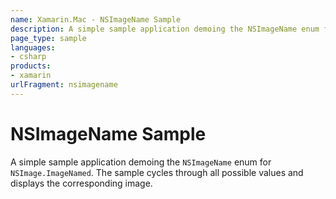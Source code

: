 ```yaml
---
name: Xamarin.Mac - NSImageName Sample
description: A simple sample application demoing the NSImageName enum for NSImage.ImageNamed. The sample cycles through all possible values and displays the...
page_type: sample
languages:
- csharp
products:
- xamarin
urlFragment: nsimagename
---
```

# NSImageName Sample

A simple sample application demoing the `NSImageName` enum for `NSImage.ImageNamed`.
The sample cycles through all possible values and displays the corresponding image.
